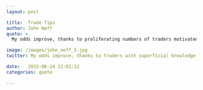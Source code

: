 ```yaml
---
layout: post

title:  Trade Tips
author: John Neff
quote: >
  My odds improve, thanks to proliferating numbers of traders motivated by tips and superficial knowledge.  

image: /images/john_neff_5.jpg
twitter: My odds improve, thanks to traders with superficial knowledge.  John Neff http://quotes.stockflare.com/

date:   2015-06-24 21:01:12
categories: quote

---
```


